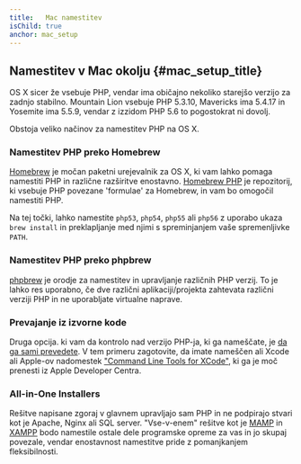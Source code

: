 ```yaml
---
title:   Mac namestitev
isChild: true
anchor: mac_setup
---
```


## Namestitev v Mac okolju  {#mac_setup_title}

OS X sicer že vsebuje PHP, vendar ima običajno nekoliko starejšo verzijo za zadnjo stabilno. Mountain Lion vsebuje 
PHP 5.3.10, Mavericks ima 5.4.17 in Yosemite ima 5.5.9, vendar z izzidom PHP 5.6 to pogostokrat ni dovolj.

Obstoja veliko načinov za namestitev PHP na OS X.

### Namestitev PHP preko Homebrew

[Homebrew](http://brew.sh/) je močan paketni urejevalnik za OS X, ki vam lahko pomaga namestiti PHP in
različne razširitve enostavno. [Homebrew PHP] je repozitorij, ki vsebuje PHP povezane 'formulae' za Homebrew,
in vam bo omogočil namestiti PHP.

Na tej točki, lahko namestite `php53`, `php54`, `php55` ali `php56` z uporabo ukaza `brew install`
in preklapljanje med njimi s spreminjanjem vaše spremenljivke `PATH`.

### Namestitev PHP preko phpbrew

[phpbrew] je orodje za namestitev in upravljanje različnih PHP verzij. To je lahko res uporabno, če dve
različni aplikaciji/projekta zahtevata različni verziji PHP in ne uporabljate virtualne naprave.

### Prevajanje iz izvorne kode

Druga opcija. ki vam da kontrolo nad verzijo PHP-ja, ki ga nameščate, je [da ga sami prevedete][mac-compile].
V tem primeru zagotovite, da imate nameščen ali Xcode ali Apple-ov nadomestek ["Command Line Tools for XCode"],
ki ga je moč prenesti iz Apple Developer Centra.

### All-in-One Installers

Rešitve napisane zgoraj v glavnem upravljajo sam PHP in ne podpirajo stvari kot je Apache, Nginx ali SQL server. "Vse-v-enem" rešitve kot je [MAMP][mamp-downloads] in [XAMPP][xampp] bodo namestile ostale dele programske opreme za vas in jo skupaj povezale, vendar enostavnost namestitve pride z pomanjkanjem fleksibilnosti.

[Homebrew]: http://brew.sh/
[Homebrew PHP]: https://github.com/Homebrew/homebrew-php#installation
[mac-compile]: http://www.php.net/manual/en/install.macosx.compile.php
[xcode-gcc-substitution]: https://github.com/kennethreitz/osx-gcc-installer
["Command Line Tools for XCode"]: https://developer.apple.com/downloads
[mamp-downloads]: http://www.mamp.info/en/downloads/
[phpbrew]: https://github.com/phpbrew/phpbrew
[xampp]: http://www.apachefriends.org/en/xampp.html
